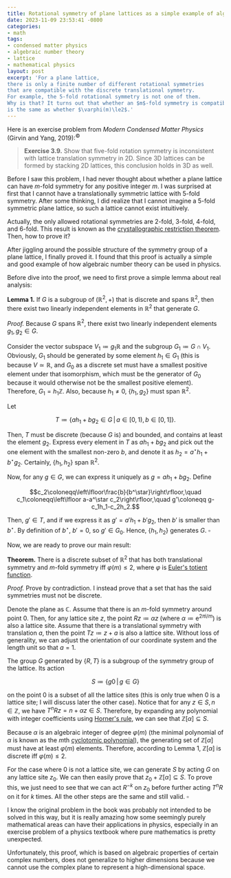 ```yaml
---
title: Rotational symmetry of plane lattices as a simple example of algebraic number theory
date: 2023-11-09 23:53:41 -0800
categories:
- math
tags:
- condensed matter physics
- algebraic number theory
- lattice
- mathematical physics
layout: post
excerpt: 'For a plane lattice,
there is only a finite number of different rotational symmetries
that are compatible with the discrete translational symmetry.
For example, the 5-fold rotational symmetry is not one of them.
Why is that? It turns out that whether an $m$-fold symmetry is compatible with translational symmetry
is the same as whether $\varphi(m)\le2$.'
---
```


Here is an exercise problem from *Modern Condensed Matter Physics* (Girvin and Yang, 2019):<sup>&copy;</sup>

> **Exercise 3.9.**
Show that five-fold rotation symmetry is inconsistent with lattice translation symmetry in 2D.
Since 3D lattices can be formed by stacking 2D lattices, this conclusion holds in 3D as well.

Before I saw this problem, I had never thought about
whether a plane lattice can have $m$-fold symmetry for any positive integer $m$.
I was surprised at first that I cannot have a translationally symmetric lattice with 5-fold symmetry.
After some thinking, I did realize that I cannot imagine a 5-fold symmetric plane lattice,
so such a lattice cannot exist intuitively.

Actually, the only allowed rotational symmetries are 2-fold, 3-fold, 4-fold, and 6-fold.
This result is known as the
[crystallographic restriction theorem](https://en.wikipedia.org/wiki/Crystallographic_restriction_theorem).
Then, how to prove it?

After jiggling around the possible structure of the symmetry group of a plane lattice,
I finally proved it.
I found that this proof is actually a simple and good example of how algebraic number theory can be used in physics.

Before dive into the proof, we need to first prove a simple lemma about real analysis:

**Lemma 1.**
If $G$ is a subgroup of $(\mathbb R^2,+)$ that is discrete and spans $\mathbb R^2$,
then there exist two linearly independent elements in $\mathbb R^2$ that generate $G$.

*Proof.*
Because $G$ spans $\mathbb R^2$, there exist two linearly independent elements $g_1,g_2\in G$.

Consider the vector subspace $V_1\coloneqq g_1\mathbb R$ and the subgroup $G_1\coloneqq G\cap V_1$.
Obviously, $G_1$ should be generated by some element $h_1\in G_1$
(this is because $V\simeq\mathbb R$,
and $G_0$ as a discrete set must have a smallest positive element under that isomorphism,
which must be the generator of $G_0$ because it would otherwise not be the smallest positive element).
Therefore, $G_1=h_1\mathbb Z$.
Also, because $h_1\ne0$, $\left\{h_1,g_2\right\}$ must span $\mathbb R^2$.

Let

$$T\coloneqq\left\{ah_1+bg_2\in G\,\middle|\,a\in\left[0,1\right),b\in\left[0,1\right]\right\}.$$

Then, $T$ must be discrete (because $G$ is) and bounded, and contains at least the element $g_2$.
Express every element in $T$ as $ah_1+bg_2$ and pick out the one element with the smallest non-zero $b$,
and denote it as $h_2=a^\star h_1+b^\star g_2$.
Certainly, $\left\{h_1,h_2\right\}$ span $\mathbb R^2$.

Now, for any $g\in G$, we can express it uniquely as $g=ah_1+bg_2$.
Define

$$c_2\coloneqq\left\lfloor\frac{b}{b^\star}\right\rfloor,\quad
c_1\coloneqq\left\lfloor a-a^\star c_2\right\rfloor,\quad
g'\coloneqq g-c_1h_1-c_2h_2.$$

Then, $g'\in T$, and if we express it as $g'=a'h_1+b'g_2$, then $b'$ is smaller than $b^\star$.
By definition of $b^\star$, $b'=0$, so $g'\in G_0$.
Hence, $\left\{h_1,h_2\right\}$ generates $G$. $\square$

Now, we are ready to prove our main result:

**Theorem.**
There is a discrete subset of $\mathbb R^2$ that has both translational symmetry
and $m$-fold symmetry iff $\varphi(m)\le2$, where $\varphi$ is
[Euler's totient function](https://en.wikipedia.org/wiki/Euler%27s_totient_function).

*Proof.*
Prove by contradiction.
I instead prove that a set that has the said symmetries must not be discrete.

Denote the plane as $\mathbb C$.
Assume that there is an $m$-fold symmetry around point $0$.
Then, for any lattice site $z$, the point $Rz\coloneqq\alpha z$
(where $\alpha\coloneqq\mathrm e^{2\pi\mathrm i/m}$) is also a lattice site.
Assume that there is a translational symmetry with translation $a$,
then the point $Tz\coloneqq z+a$ is also a lattice site.
Without loss of generality, we can adjust
the orientation of our coordinate system and the length unit so that $a=1$.

The group $G$ generated by $\{R,T\}$ is a subgroup of the symmetry group of the lattice.
Its action

$$S\coloneqq\left\{g0\,\middle|\,g\in G\right\}$$

on the point $0$ is a subset of all the lattice sites
(this is only true when $0$ is a lattice site;
I will discuss later the other case).
Notice that for any $z\in S,n\in\mathbb Z$,
we have $T^nRz=n+\alpha z\in S$.
Therefore, by expanding any polynomial with integer coefficients using
[Horner's rule](https://en.wikipedia.org/wiki/Horner%27s_method),
we can see that $\mathbb Z[\alpha]\subseteq S$.

Because $\alpha$ is an algebraic integer of degree $\varphi(m)$
(the minimal polynomial of $\alpha$ is known as the $m$th
[cyclotomic polynomial](https://en.wikipedia.org/wiki/Cyclotomic_polynomial)),
the generating set of $\mathbb Z[\alpha]$ must have at least $\varphi(m)$ elements.
Therefore, according to Lemma 1, $\mathbb Z[\alpha]$ is discrete iff $\varphi(m)\le2$.

For the case where $0$ is not a lattice site,
we can generate $S$ by acting $G$ on any lattice site $z_0$.
We can then easily prove that $z_0+\mathbb Z[\alpha]\subseteq S$.
To prove this, we just need to see that we can act $R^{-k}$ on $z_0$
before further acting $T^nR$ on it for $k$ times.
All the other steps are the same and still valid. $\square$

I know the original problem in the book was probably not intended to be solved in this way,
but it is really amazing how some seemingly purely mathematical areas
can have their applications in physics, especially in an exercise problem of a physics textbook
where pure mathematics is pretty unexpected.

Unfortunately, this proof, which is based on algebraic properties of certain complex numbers,
does not generalize to higher dimensions
because we cannot use the complex plane to represent a high-dimensional space.
